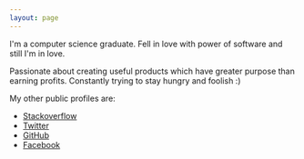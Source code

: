 ```yaml
---
layout: page
---
```


I'm a computer science graduate. Fell in love with power of software and still I'm in love.

Passionate about creating useful products which have greater purpose than earning profits.
Constantly trying to stay hungry and foolish :)

My other public profiles are:

* [Stackoverflow](http://stackoverflow.com/users/870218/waqas716)
* [Twitter](http://twitter.com/waqas716)
* [GitHub](http://github.com/waqas716)
* [Facebook](http://facebook.com/waqas716)


